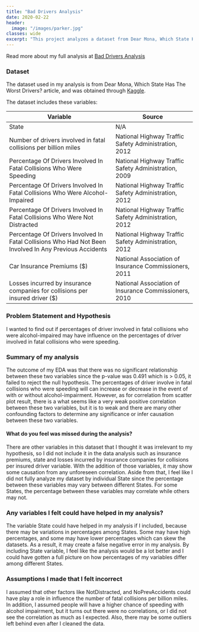 ```yaml
---
title: "Bad Drivers Analysis"
date: 2020-02-22
header:
  image: "/images/parker.jpg"
classes: wide
excerpt: "This project analyzes a dataset from Dear Mona, Which State Has The Worst Drivers? Article"
---
```


Read more about my full analysis at [Bad Drivers Analysis](https://nbviewer.jupyter.org/github/thanhnguyenduong/DSC530_Bad_Drivers_Analysis/blob/master/DSC%20530%20Final%20Project.ipynb)

### Dataset
The dataset used in my analysis is from Dear Mona, Which State Has The Worst Drivers? article, and was obtained through 
[Kaggle](https://www.kaggle.com/fivethirtyeight/fivethirtyeight-bad-drivers-dataset).

The dataset includes these variables:

Variable | Source
---|---------
State | N/A
Number of drivers involved in fatal collisions per billion miles | National Highway Traffic Safety Administration, 2012
Percentage Of Drivers Involved In Fatal Collisions Who Were Speeding | National Highway Traffic Safety Administration, 2009
Percentage Of Drivers Involved In Fatal Collisions Who Were Alcohol-Impaired | National Highway Traffic Safety Administration, 2012
Percentage Of Drivers Involved In Fatal Collisions Who Were Not Distracted	 | National Highway Traffic Safety Administration, 2012
Percentage Of Drivers Involved In Fatal Collisions Who Had Not Been Involved In Any Previous Accidents | National Highway Traffic Safety Administration, 2012
Car Insurance Premiums ($) | National Association of Insurance Commissioners, 2011
Losses incurred by insurance companies for collisions per insured driver ($) | National Association of Insurance Commissioners, 2010

### Problem Statement and Hypothesis
I wanted to find out if percentages of driver involved in fatal collisions who were alcohol-impaired may have influence on the percentages of driver involved in fatal collisions who were speeding.

### Summary of my analysis 
The outcome of my EDA was that there was no significant relationship between these two variables since the p-value was 0.491 which is > 0.05, it failed to reject the null hypothesis. The percentages of driver involve in fatal collisions who were speeding will can increase or decrease in the event of with or without alcohol-impairment. However, as for correlation from scatter plot result, there is a what seems like a very weak positive correlation between these two variables, but it is to weak and there are many other confounding factors to determine any significance or infer causation between these two variables. 

#### What do you feel was missed during the analysis?  
There are other variables in this dataset that I thought it was irrelevant to my hypothesis, so I did not include it in the data analysis such as insurance premiums, state     and losses incurred by insurance companies for collisions per insured driver variable. With the addition of those variables, it may show some causation from any unforeseen     correlation. Aside from that, I feel like I did not fully analyze my dataset by individual State since the percentage between these variables may vary between different         States. For some States, the percentage between these variables may correlate while others may not.

### Any variables I felt could have helped in my analysis?
The variable State could have helped in my analysis if I included, because there may be variations in percentages among States. Some may have high percentages, and some may have lower percentages which can skew the datasets. As a result, it may create a false negative error in my analysis. By including State variable, I feel like the analysis would be a lot better and I could have gotten a full picture on how percentages of my variables differ among different States.

### Assumptions I made that I felt incorrect
I assumed that other factors like NotDistracted, and NoPrevAccidents could have play a role in influence the number of fatal collisions per billion miles. In addition, I assumed people will have a higher chance of speeding with alcohol impairment, but it turns out there were no correlations, or I did not see the correlation as much as I expected. Also, there may be some outliers left behind even after I cleaned the data. 
